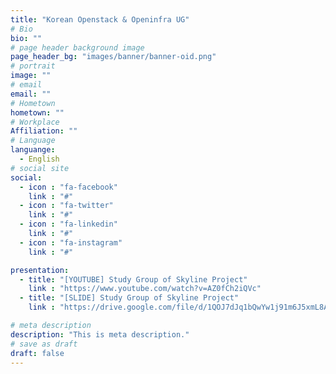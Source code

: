 ```yaml
---
title: "Korean Openstack & Openinfra UG"
# Bio
bio: ""
# page header background image
page_header_bg: "images/banner/banner-oid.png"
# portrait
image: ""
# email
email: ""
# Hometown
hometown: ""
# Workplace
Affiliation: ""
# Language
languange:
  - English
# social site
social:
  - icon : "fa-facebook"
    link : "#"
  - icon : "fa-twitter"
    link : "#"
  - icon : "fa-linkedin"
    link : "#"
  - icon : "fa-instagram"
    link : "#"

presentation:
  - title: "[YOUTUBE] Study Group of Skyline Project"
    link : "https://www.youtube.com/watch?v=AZ0fCh2iQVc"
  - title: "[SLIDE] Study Group of Skyline Project"
    link : "https://drive.google.com/file/d/1QOJ7dJq1bQwYw1j91m6J5xmL8ApMIUXK/view?usp=drive_link"

# meta description
description: "This is meta description."
# save as draft
draft: false
---
```

